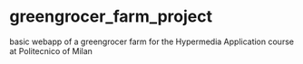 # greengrocer_farm_project
basic webapp of a greengrocer farm for the Hypermedia Application course at Politecnico of Milan
